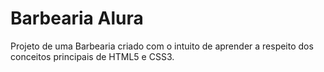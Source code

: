 # Barbearia Alura 
Projeto de uma Barbearia criado com o intuito de aprender a respeito dos conceitos principais de HTML5 e CSS3.
